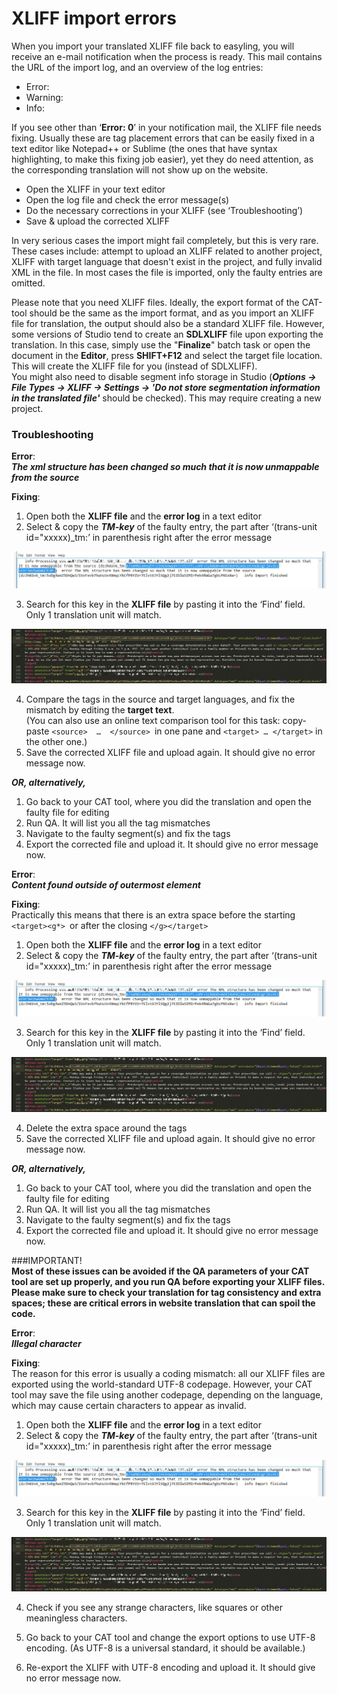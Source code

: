 # XLIFF import errors
  
When you import your translated XLIFF file back to easyling, you will receive an e-mail notification when the process is ready. This mail contains the URL of the import log, and an overview of the log entries:  
- Error:  
- Warning:  
- Info:  
  
If you see other than ‘**Error: 0**’ in your notification mail, the XLIFF file needs fixing. Usually these are tag placement errors that can be easily fixed in a text editor like Notepad++ or Sublime (the ones that have syntax highlighting, to make this fixing job easier), yet they do need attention, as the corresponding translation will not show up on the website.  
- Open the XLIFF in your text editor  
- Open the log file and check the error message(s)  
- Do the necessary corrections in your XLIFF (see ‘Troubleshooting’)  
- Save & upload the corrected XLIFF  
  
In very serious cases the import might fail completely, but this is very rare. These cases include: attempt to upload an XLIFF related to another project, XLIFF with target language that doesn't exist in the project, and fully invalid XML in the file. In most cases the file is imported, only the faulty entries are omitted.  
  
Please note that you need XLIFF files. Ideally, the export format of the CAT-tool should be the same as the import format, and as you import an XLIFF file for translation, the output should also be a standard XLIFF file. However, some versions of Studio tend to create an **SDLXLIFF** file upon exporting the translation. In this case, simply use the "**Finalize**" batch task or open the document in the **Editor**, press **SHIFT+F12** and select the target file location. This will create the XLIFF file for you (instead of SDLXLIFF).  
You might also need to disable segment info storage in Studio (***Options -> File Types -> XLIFF -> Settings -> 'Do not store segmentation information in the translated file'*** should be checked). This may require creating a new project.

### Troubleshooting   
**Error**:  
***The xml structure has been changed so much that it is now unmappable from the source***  
  
**Fixing**:  
1) Open both the **XLIFF file** and the **error log** in a text editor  
2) Select & copy the ***TM-key*** of the faulty entry, the part after ‘(trans-unit id="xxxxx)_tm:’ in parenthesis right after the error message  

![Select TM-key](/img/select-ID.png)   

3) Search for this key in the **XLIFF file** by pasting it into the ‘Find’ field. Only 1 translation unit will match.  
  
![Find TM-key](/img/find-ID.png)   

4) Compare the tags in the source and target languages, and fix the mismatch by editing the **target text**.  
(You can also use an online text comparison tool for this task: copy-paste `<source>  …  </source> `in one pane and `<target> … </target>` in the other one.)  
5) Save the corrected XLIFF file and upload again. It should give no error message now.  

***OR, alternatively,***  
1. Go back to your CAT tool, where you did the translation and open the faulty file for editing  
2. Run QA. It will list you all the tag mismatches  
3. Navigate to the faulty segment(s) and fix the tags  
4. Export the corrected file and upload it. It should give no error message now.


**Error**:  
***Content found outside of outermost element***  
  

**Fixing**:  
Practically this means that there is an extra space before the starting `<target><g*> `or after the closing `</g></target>`  
  
1) Open both the **XLIFF file** and the **error log** in a text editor  
2) Select & copy the ***TM-key*** of the faulty entry, the part after ‘(trans-unit id="xxxxx)_tm:’ in parenthesis right after the error message  

![Select TM-key](/img/select-ID.png)   

3) Search for this key in the **XLIFF file** by pasting it into the ‘Find’ field. Only 1 translation unit will match.  
  
![Find TM-key](/img/find-ID.png)  

4) Delete the extra space around the tags  
5) Save the corrected XLIFF file and upload again. It should give no error message now.  


***OR, alternatively,***  
1. Go back to your CAT tool, where you did the translation and open the faulty file for editing  
2. Run QA. It will list you all the tag mismatches  
3. Navigate to the faulty segment(s) and fix the tags  
4. Export the corrected file and upload it. It should give no error message now.  
  
  

###IMPORTANT!  
**Most of these issues can be avoided if the QA parameters of your CAT tool are set up properly, and you run QA before exporting your XLIFF files. Please make sure to check your translation for tag consistency and extra spaces; these are critical errors in website translation that can spoil the code.**
  
**Error**:  
***Illegal character***  
  

**Fixing**:  
The reason for this error is usually a coding mismatch: all our XLIFF files are exported using the world-standard UTF-8 codepage. However, your CAT tool may save the file using another codepage, depending on the language, which may cause certain characters to appear as invalid.  
  
1) Open both the **XLIFF file** and the **error log** in a text editor  
2) Select & copy the ***TM-key*** of the faulty entry, the part after ‘(trans-unit id="xxxxx)_tm:’ in parenthesis right after the error message  

![Select TM-key](/img/select-ID.png)   

3) Search for this key in the **XLIFF file** by pasting it into the ‘Find’ field. Only 1 translation unit will match.  
  
![Find TM-key](/img/find-ID.png)  

4) Check if you see any strange characters, like squares or other meaningless characters.  
  
5) Go back to your CAT tool and change the export options to use UTF-8 encoding. (As UTF-8 is a universal standard, it should be available.)  
  
6) Re-export the XLIFF with UTF-8 encoding and upload it. It should give no error message now.  
  
 